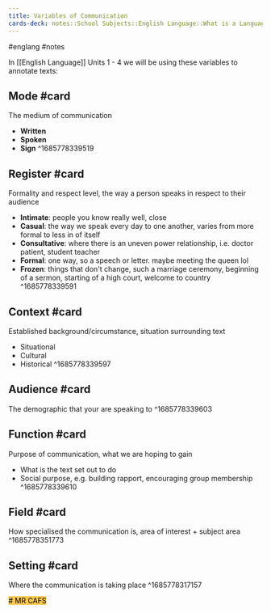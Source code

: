 ```yaml
---
title: Variables of Communication
cards-deck: notes::School Subjects::English Language::What is a Language
---
```

#englang #notes

In [[English Language]] Units 1 - 4 we will be using these variables to annotate texts:

## Mode #card
The medium of communication
- **Written**
- **Spoken**
- **Sign**
^1685778339519

## Register #card
Formality and respect level, the way a person speaks in respect to their audience
- **Intimate**: people you know really well, close
- **Casual**: the way we speak every day to one another, varies from more formal to less in of itself
- **Consultative**: where there is an uneven power relationship, i.e. doctor patient, student teacher
- **Formal**: one way, so a speech or letter. maybe meeting the queen lol
- **Frozen**: things that don't change, such a marriage ceremony, beginning of a sermon, starting of a high court, welcome to country
^1685778339591

## Context #card
Established background/circumstance, situation surrounding text
- Situational
- Cultural
- Historical
^1685778339597

## Audience #card
The demographic that your are speaking to
^1685778339603

## Function #card
Purpose of communication, what we are hoping to gain
- What is the text set out to do
- Social purpose, e.g. building rapport, encouraging group membership
^1685778339610

## Field #card
How specialised the communication is, area of interest + subject area
^1685778351773

## Setting #card
Where the communication is taking place
^1685778317157

<mark style="background: #F9C74F;"># MR CAFS</mark>
